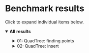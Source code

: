 # Benchmark results

Click to expand individual items below.
<details open>
  <summary><strong>All results</strong></summary>
  <ul>
  <details>
    <summary>01: QuadTree: finding points</summary>
    <img src="Results/01%20QuadTree:%20finding%20points.png">
  </details>
  <details>
    <summary>02: QuadTree: insert</summary>
    <img src="Results/02%20QuadTree:%20insert.png">
  </details>
  </ul>
</details>
